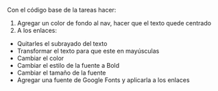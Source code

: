 Con el código base de la tareas hacer:
1. Agregar un color de fondo al nav, hacer que el texto quede centrado
2. A los enlaces:
- Quitarles el subrayado del texto
- Transformar el texto para que este en mayúsculas
- Cambiar el color
- Cambiar el estilo de la fuente a Bold
- Cambiar el tamaño de la fuente
- Agregar una fuente de Google Fonts y aplicarla a los enlaces 
